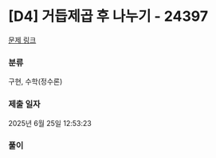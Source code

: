 # [D4] 거듭제곱 후 나누기 - 24397 

[문제 링크](https://swexpertacademy.com/main/solvingProblem/solvingProblem.do?contestProbId=AZZ_X7N6gWDHBINj&isPostMethod=Y&do_url=%2Fmain%2FsolvingProblem%2FsolvingProblem.do&categoryId=AZZ_X7N6gWDHBINj&categoryType=CODE) 

### 분류

구현, 수학(정수론)

### 제출 일자

2025년 6월 25일 12:53:23	

### 풀이
